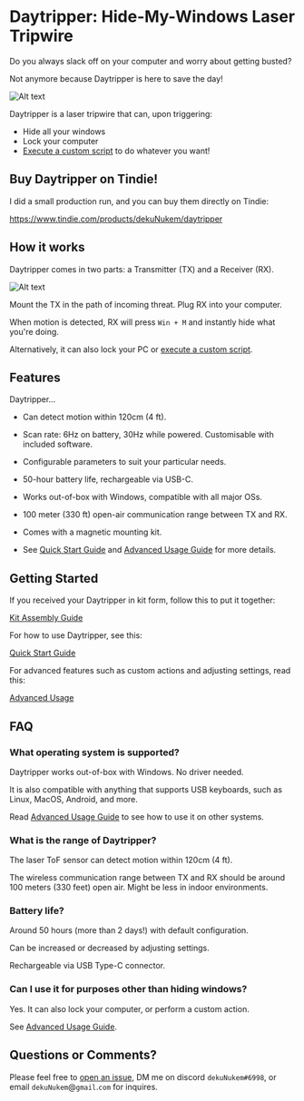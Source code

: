# Daytripper: Hide-My-Windows Laser Tripwire

Do you always slack off on your computer and worry about getting busted?

Not anymore because Daytripper is here to save the day!

![Alt text](resources/photos/promo.gif)

Daytripper is a laser tripwire that can, upon triggering:

* Hide all your windows
* Lock your computer
* [Execute a custom script](/advanced_usage.md) to do whatever you want!

## Buy Daytripper on Tindie!

I did a small production run, and you can buy them directly on Tindie:

https://www.tindie.com/products/dekuNukem/daytripper

## How it works

Daytripper comes in two parts: a Transmitter (TX) and a Receiver (RX).

![Alt text](resources/photos/face_note.jpg)

Mount the TX in the path of incoming threat. Plug RX into your computer.

When motion is detected, RX will press `Win + M` and instantly hide what you're doing.

Alternatively, it can also lock your PC or [execute a custom script](/advanced_usage.md).

## Features

Daytripper...

* Can detect motion within 120cm (4 ft).

* Scan rate: 6Hz on battery, 30Hz while powered. Customisable with included software.

* Configurable parameters to suit your particular needs.

* 50-hour battery life, rechargeable via USB-C.

* Works out-of-box with Windows, compatible with all major OSs.

* 100 meter (330 ft) open-air communication range between TX and RX.

* Comes with a magnetic mounting kit.

* See [Quick Start Guide](https://github.com/dekuNukem/daytripper/blob/master/quick_start_guide.md) and [Advanced Usage Guide](https://github.com/dekuNukem/daytripper/blob/master/advanced_usage.md) for more details.

## Getting Started

If you received your Daytripper in kit form, follow this to put it together:

[Kit Assembly Guide](/assembly_guide.md)

For how to use Daytripper, see this:

[Quick Start Guide](/quick_start_guide.md)

For advanced features such as custom actions and adjusting settings, read this:

[Advanced Usage](/advanced_usage.md)

## FAQ

### What operating system is supported?

Daytripper works out-of-box with Windows. No driver needed.

It is also compatible with anything that supports USB keyboards, such as Linux, MacOS, Android, and more.

Read [Advanced Usage Guide](/advanced_usage.md) to see how to use it on other systems.

### What is the range of Daytripper?

The laser ToF sensor can detect motion within 120cm (4 ft).

The wireless communication range between TX and RX should be around 100 meters (330 feet) open air. Might be less in indoor environments. 

### Battery life?

Around 50 hours (more than 2 days!) with default configuration.

Can be increased or decreased by adjusting settings.

Rechargeable via USB Type-C connector.

### Can I use it for purposes other than hiding windows?

Yes. It can also lock your computer, or perform a custom action.

See [Advanced Usage Guide](/advanced_usage.md).

## Questions or Comments?

Please feel free to [open an issue](https://github.com/dekuNukem/duckypad/issues), DM me on discord `dekuNukem#6998`, or email `dekuNukem`@`gmail`.`com` for inquires.
